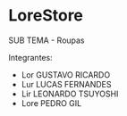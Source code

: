 # LoreStore
SUB TEMA - Roupas

Integrantes: 
- Lor GUSTAVO RICARDO
- Lur LUCAS FERNANDES
- Lir LEONARDO TSUYOSHI
- Lore PEDRO GIL

